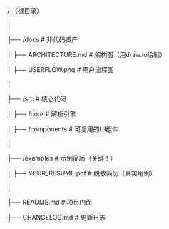 / （根目录）

│

├── /docs               # 非代码资产

│   ├── ARCHITECTURE.md # 架构图（用draw.io绘制）

│   ├── USERFLOW.png    # 用户流程图

│

├── /src                # 核心代码

│   ├── /core           # 解析引擎

│   ├── /components     # 可复用的UI组件

│

├── /examples           # 示例简历（关键！）

│   ├── YOUR_RESUME.pdf # 脱敏简历（真实用例）

│

├── README.md           # 项目门面

├── CHANGELOG.md        # 更新日志
